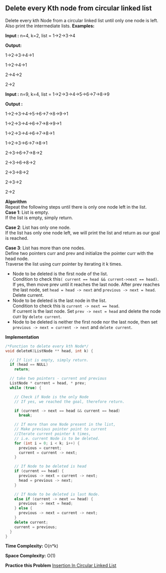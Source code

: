 ## Delete every Kth node from circular linked list
Delete every kth Node from a circular linked list until only one node is left. Also print the intermediate lists.
**Examples:**

**Input :** n=4, k=2, list = 1->2->3->4

**Output:**

1->2->3->4->1

1->2->4->1

2->4->2

2->2

**Input :** n=9, k=4, list = 1->2->3->4->5->6->7->8->9

**Output :**

1->2->3->4->5->6->7->8->9->1

1->2->3->4->6->7->8->9->1

1->2->3->4->6->7->8->1

1->2->3->6->7->8->1

2->3->6->7->8->2

2->3->6->8->2

2->3->8->2

2->3->2

2->2

**Algorithm**  
Repeat the following steps until there is only one node left in the list.  
**Case 1**: List is empty.  
If the list is empty, simply return.

**Case 2**: List has only one node.  
If the list has only one node left, we will print the list and return as our goal is reached.

**Case 3**: List has more than one nodes.  
Define two pointers curr and prev and initialize the pointer curr with the head node.  
Traverse the list using curr pointer by iterating it k times.

-   Node to be deleted is the first node of the list.  
    Condition to check this`( current == head && current->next == head)`.  
    If yes, then move prev until it reaches the last node. After prev reaches the last node, set `head = head -> next` and `previous -> next = head`. Delete current.
-   Node to be deleted is the last node in the list.  
    Condition to check this is `current -> next == head`.  
    If current is the last node. Set `prev -> next = head` and delete the node curr by `delete current`.
-   Node to be deleted is neither the first node nor the last node, then set `previous -> next = current -> next` and `delete current`.

**Implementation**
```c++
/*Function to delete every kth Node*/
void deleteK(ListNode ** head, int k) {

  // If list is empty, simply return. 
  if (head == NULL)
    return;

  // take two pointers - current and previous 
  ListNode * current = head, * prev;
  while (true) {

    // Check if Node is the only Node
    // If yes, we reached the goal, therefore return.

    if (current -> next == head && current == head)
      break;

    // If more than one Node present in the list, 
    // Make previous pointer point to current
    //Iterate current pointer k times, 
    // i.e. current Node is to be deleted. 
    for (int i = 0; i < k; i++) {
      previous = current;
      current = current -> next;
    }

    // If Node to be deleted is head 
    if (current == head) {
      previous -> next = current -> next;
      head = previous -> next;
    }

    // If Node to be deleted is last Node. 
    else if (current -> next == head) {
      previous -> next = head;
    } else {
      previous -> next = current -> next;
    }
    delete current;
    current = previous;
  }
}
```

**Time Complexity:** O(n*k)

**Space Complexity:**  O(1)

**Practice this Problem** [Insertion In Circular Linked List](https://leetcode.com/problems/insert-into-a-sorted-circular-linked-list/)
